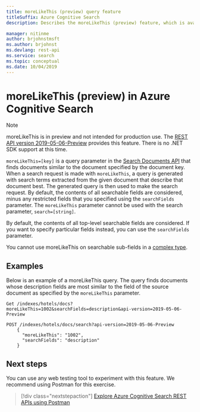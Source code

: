 ```yaml
---
title: moreLikeThis (preview) query feature
titleSuffix: Azure Cognitive Search
description: Describes the moreLikeThis (preview) feature, which is available in preview versions of the Azure Cognitive Search REST API.

manager: nitinme
author: brjohnstmsft
ms.author: brjohnst
ms.devlang: rest-api
ms.service: search
ms.topic: conceptual
ms.date: 10/04/2019
---
```


# moreLikeThis (preview) in Azure Cognitive Search

> [!Note]
> moreLikeThis is in preview and not intended for production use. The [REST API version 2019-05-06-Preview](search-api-preview.md) provides this feature. There is no .NET SDK support at this time.

`moreLikeThis=[key]` is a query parameter in the [Search Documents API](https://docs.microsoft.com/rest/api/searchservice/search-documents) that finds documents similar to the document specified by the document key. When a search request is made with `moreLikeThis`, a query is generated with search terms extracted from the given document that describe that document best. The generated query is then used to make the search request. By default, the contents of all searchable fields are considered, minus any restricted fields that you specified using the `searchFields` parameter. The `moreLikeThis` parameter cannot be used with the search parameter, `search=[string]`.

By default, the contents of all top-level searchable fields are considered. If you want to specify particular fields instead, you can use the `searchFields` parameter. 

You cannot use moreLikeThis on searchable sub-fields in a [complex type](search-howto-complex-data-types.md).

## Examples 

Below is an example of a moreLikeThis query. The query finds documents whose description fields are most similar to the field of the source document as specified by the `moreLikeThis` parameter.

```
Get /indexes/hotels/docs?moreLikeThis=1002&searchFields=description&api-version=2019-05-06-Preview
```

```
POST /indexes/hotels/docs/search?api-version=2019-05-06-Preview
    {
      "moreLikeThis": "1002",
      "searchFields": "description"
    }
```


## Next steps

You can use any web testing tool to experiment with this feature.  We recommend using Postman for this exercise.

> [!div class="nextstepaction"]
> [Explore Azure Cognitive Search REST APIs using Postman](search-get-started-postman.md)